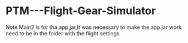# PTM---Flight-Gear-Simulator
Note
Main2 is for tha app.jar,It was necessary to make the app.jar work
need to be in the folder with the flight settings

